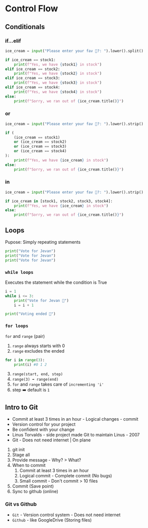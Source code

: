 # Control Flow

## Conditionals

### if...elif

```py
ice_cream = input("Please enter your fav 🍧?: ").lower().split()

if ice_cream == stock1:
    print(f"Yes, we have {stock1} in stock")
elif ice_cream == stock2:
    print(f"Yes, we have {stock2} in stock")
elif ice_cream == stock3:
    print(f"Yes, we have {stock3} in stock")
elif ice_cream == stock4:
    print(f"Yes, we have {stock4} in stock")
else:
    print(f"Sorry, we ran out of {ice_cream.title()}")
```

### or

```py
ice_cream = input("Please enter your fav 🍧?: ").lower().strip()

if (
    (ice_cream == stock1)
    or (ice_cream == stock2)
    or (ice_cream == stock3)
    or (ice_cream == stock4)
):
    print(f"Yes, we have {ice_cream} in stock")
else:
    print(f"Sorry, we ran out of {ice_cream.title()}")
```

### in

```py
ice_cream = input("Please enter your fav 🍧?: ").lower().strip()

if ice_cream in [stock1, stock2, stock3, stock4]:
    print(f"Yes, we have {ice_cream} in stock")
else:
    print(f"Sorry, we ran out of {ice_cream.title()}")
```

## Loops

Pupose: Simply repeating statements

```py
print("Vote for Jevan")
print("Vote for Jevan")
print("Vote for Jevan")
```

### `while loops`

Executes the statement while the condition is True

```py
i = 1
while i <= 3:
    print("Vote for Jevan 🎊")
    i = i + 1

print("Voting ended 🎊")
```

### `for loops`

`for` and `range` (pair)

1. `range` always starts with 0
2. `range` excludes the ended

```py
for i in range(3):
    print(i) #0 1 2
```

3. `range(start, end, step)`
4. `range(3) ➡️ range(end)`
5. `for` and `range` takes care of `incrementing 'i'`
6. step ➡️ default is `1`

## Intro to Git

- Commit at least 3 times in an hour - Logical changes - commit
- Version control for your project
- Be confident with your change
- Linus Torvalds - side project made Git to maintain Linus - 2007
- Git - Does not need internet | On plane

1. git init
2. Stage all
3. Provide message - Why? > What?
4. When to commit
   1. Commit at least 3 times in an hour
   2. Logical commit - Complete commit (No bugs)
   3. Small commit - Don't commit > 10 files
5. Commit (Save point)
6. Sync to github (online)

### Git vs Github

- `Git` - Version control system - Does not need internet
- `Github` - like GoogleDrive (Storing files)
